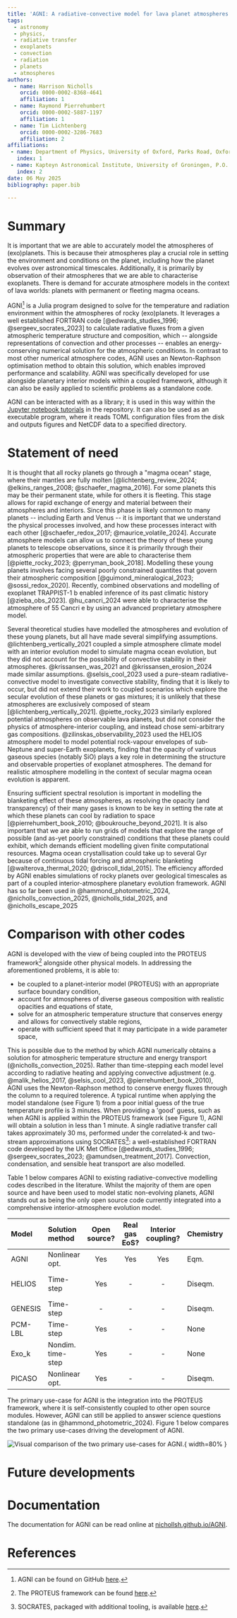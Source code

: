 ```yaml
---
title: 'AGNI: A radiative-convective model for lava planet atmospheres'
tags:
  - astronomy
  - physics,
  - radiative transfer
  - exoplanets
  - convection
  - radiation
  - planets
  - atmospheres
authors:
  - name: Harrison Nicholls
    orcid: 0000-0002-8368-4641
    affiliation: 1
  - name: Raymond Pierrehumbert
    orcid: 0000-0002-5887-1197
    affiliation: 1
  - name: Tim Lichtenberg
    orcid: 0000-0002-3286-7683
    affiliation: 2
affiliations:
 - name: Department of Physics, University of Oxford, Parks Road, Oxford OX1 3PU, UK
   index: 1
 - name: Kapteyn Astronomical Institute, University of Groningen, P.O. Box 800, 9700 AV Groningen, The Netherlands
   index: 2
date: 06 May 2025
bibliography: paper.bib

---
```


# Summary

It is important that we are able to accurately model the atmospheres of (exo)planets. This is because their atmospheres play a crucial role in setting the environment and conditions on the planet, including how the planet evolves over astronomical timescales. Additionally, it is primarily by observation of their atmospheres that we are able to characterise exoplanets. There is demand for accurate atmosphere models in the context of lava worlds: planets with permanent or fleeting magma oceans.

AGNI[^1] is a Julia program designed to solve for the temperature and radiation environment within the atmospheres of rocky (exo)planets. It leverages a well established FORTRAN code [@edwards_studies_1996; @sergeev_socrates_2023] to calculate radiative fluxes from a given atmospheric temperature structure and composition, which -- alongside representations of convection and other processes -- enables an energy-conserving numerical solution for the atmospheric conditions. In contrast to most other numerical atmosphere codes, AGNI uses an Newton-Raphson optimisation method to obtain this solution, which enables improved performance and scalability. AGNI was specifically developed for use alongside planetary interior models within a coupled framework, although it can also be easily applied to scientific problems as a standalone code.

AGNI can be interacted with as a library; it is used in this way within the [Jupyter notebook tutorials](https://github.com/nichollsh/AGNI/tree/main/tutorials) in the repository. It can also be used as an executable program, where it reads TOML configuration files from the disk and outputs figures and NetCDF data to a specified directory.

[^1]: AGNI can be found on GitHub [here](https://github.com/nichollsh/AGNI).

# Statement of need

It is thought that all rocky planets go through a "magma ocean" stage, where their mantles are fully molten [@lichtenberg_review_2024; @elkins_ranges_2008; @schaefer_magma_2016]. For some planets this may be their permanent state, while for others it is fleeting. This stage allows for rapid exchange of energy and material between their atmospheres and interiors. Since this phase is likely common to many planets -- including Earth and Venus -- it is important that we understand the physical processes involved, and how these processes interact with each other [@schaefer_redox_2017; @maurice_volatile_2024]. Accurate atmosphere models can allow us to connect the theory of these young planets to telescope observations, since it is primarily through their atmospheric properties that were are able to characterise them [@piette_rocky_2023; @perryman_book_2018]. Modelling these young planets involves facing several poorly constrained quantites that govern their atmospheric composition [@guimond_mineralogical_2023; @sossi_redox_2020]. Recently, combined observations and modelling of exoplanet TRAPPIST-1 b enabled inference of its past climatic history [@zieba_obs_2023]. @hu_cancri_2024 were able to characterise the atmosphere of 55 Cancri e by using an advanced proprietary atmosphere model.

Several theoretical studies have modelled the atmospheres and evolution of these young planets, but all have made several simplifying assumptions. @lichtenberg_vertically_2021 coupled a simple atmosphere climate model with an interior evolution model to simulate magma ocean evolution, but they did not account for the possibility of convective stability in their atmospheres. @krissansen_was_2021 and @krissansen_erosion_2024 made similar assumptions. @selsis_cool_2023 used a pure-steam radiative-convective model to investigate convective stability, finding that it is likely to occur, but did not extend their work to coupled scenarios which explore the secular evolution of these planets or gas mixtures; it is unlikely that these atmospheres are exclusively composed of steam [@lichtenberg_vertically_2021]. @piette_rocky_2023 similarly explored potential atmospheres on observable lava planets, but did not consider the physics of atmosphere-interior coupling, and instead chose semi-arbitrary gas compositions. @zilinskas_observability_2023 used the HELIOS atmosphere model to model potential rock-vapour envelopes of sub-Neptune and super-Earth exoplanets, finding that the opacity of various gaseous species (notably SiO) plays a key role in determining the structure and observable properties of exoplanet atmospheres. The demand for realistic atmosphere modelling in the context of secular magma ocean evolution is apparent.

Ensuring sufficient spectral resolution is important in modelling the blanketing effect of these atmospheres, as resolving the opacity (and transparency) of their many gases is known to be key in setting the rate at which these planets can cool by radiation to space [@pierrehumbert_book_2010; @boukrouche_beyond_2021]. It is also important that we are able to run grids of models that explore the range of possible (and as-yet poorly constrained) conditions that these planets could exhibit, which demands efficient modelling given finite computational resources. Magma ocean crystallisation could take up to several Gyr because of continuous tidal forcing and atmospheric blanketing [@walterova_thermal_2020; @driscoll_tidal_2015]. The efficiency afforded by AGNI enables simulations of rocky planets over geological timescales as part of a coupled interior-atmosphere planetary evolution framework. AGNI has so far been used in @hammond_photometric_2024, @nicholls_convection_2025, @nicholls_tidal_2025, and @nicholls_escape_2025

# Comparison with other codes

AGNI is developed with the view of being coupled into the PROTEUS framework[^2] alongside other physical models. In addressing the aforementioned problems, it is able to:

* be coupled to a planet-interior model (PROTEUS) with an appropriate surface boundary condition,
* account for atmospheres of diverse gaseous composition with realistic opacities and equations of state,
* solve for an atmospheric temperature structure that conserves energy and allows for convectively stable regions,
* operate with sufficient speed that it may participate in a wide parameter space,

This is possible due to the method by which AGNI numerically obtains a solution for atmospheric temperature structure and energy transport (@nicholls_convection_2025). Rather than time-stepping each model level according to radiative heating and applying convective adjustment (e.g. @malik_helios_2017, @selsis_cool_2023, @pierrehumbert_book_2010), AGNI uses the Newton-Raphson method to conserve energy fluxes through the column to a required tolerence. A typical runtime when applying the model standalone (see Figure 1) from a poor initial guess of the true temperature profile is 3 minutes. When providing a 'good' guess, such as when AGNI is applied within the PROTEUS framework (see Figure 1), AGNI will obtain a solution in less than 1 minute. A single radiative transfer call takes approximately 30 ms, performed under the correlated-k and two-stream approximations using SOCRATES[^3]: a well-established FORTRAN code developed by the UK Met Office [@edwards_studies_1996; @sergeev_socrates_2023; @amundsen_treatment_2017]. Convection, condensation, and sensible heat transport are also modelled.

Table 1 below compares AGNI to existing radiative-convective modelling codes described in the literature. Whilst the majority of them are open source and have been used to model static non-evolving planets, AGNI stands out as being the only open source code currently integrated into a comprehensive interior-atmosphere evolution model.

| Model    | Solution method    | Open source? | Real gas EoS?   | Interior coupling? | Chemistry   | Supported platforms | Reference|
|:---------|:----------------   |:------------:|:---------------:|:------------------:|:--------    |:------------------- |:----|
| AGNI     | Nonlinear opt.     | Yes          | Yes             |  Yes               | Eqm.        | Linux & MacOS       | @nicholls_convection_2025 |
| HELIOS   | Time-step          | Yes          | -               |  -                 | Diseqm.     | Nvidia devices only | @malik_helios_2017    |
| GENESIS  | Time-step          | -            | -               |  -                 | Diseqm.     | ❓                  | @piette_rocky_2023    |
| PCM-LBL  | Time-step          | Yes          | -               |  -                 | None        | Linux & MacOS       | @wordsworth_coupled_2021    |
| Exo_k    | Nondim. time-step  | Yes          | -               |  -                 | None        | Linux & MacOS       | @selsis_cool_2023   |
| PICASO   | Nonlinear opt.     | Yes          | -               |  -                 | Diseqm.     | Linux & MacOS       | @mukherjee_picaso_2023    |

The primary use-case for AGNI is the integration into the PROTEUS framework, where it is self-consistently coupled to other open source modules. However, AGNI can still be applied to answer science questions standalone (as in @hammond_photometric_2024). Figure 1 below compares the two primary use-cases driving the development of AGNI.

![Visual comparison of the two primary use-cases for AGNI.](application.svg){ width=80% }

[^2]: The PROTEUS framework can be found [here](https://github.com/FormingWorlds/PROTEUS).
[^3]: SOCRATES, packaged with additional tooling, is available [here](https://github.com/nichollsh/SOCRATES).

# Future developments


# Documentation

The documentation for AGNI can be read online at [nichollsh.github.io/AGNI](https://nichollsh.github.io/AGNI/).

# References
